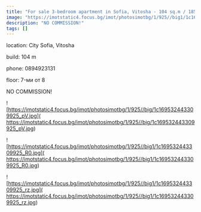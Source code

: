 ```yaml
---
title: "For sale 3-bedroom apartment in Sofia, Vitosha - 104 sq.m / 185,000 EUR :: imot.bg Ad"
image: "https://imotstatic4.focus.bg/imot/photosimotbg/1/925//big1/1c169532443309925_Uw.jpg"
description: "NO COMMISSION!"
tags: []
---
```


location: City Sofia, Vitosha

build: 104 m

phone: 0894923131

floor: 7-ми от 8

NO COMMISSION!


![https://imotstatic4.focus.bg/imot/photosimotbg/1/925//big/1c169532443309925_pV.jpg]( https://imotstatic4.focus.bg/imot/photosimotbg/1/925//big/1c169532443309925_pV.jpg)


![https://imotstatic4.focus.bg/imot/photosimotbg/1/925//big1/1c169532443309925_R0.jpg]( https://imotstatic4.focus.bg/imot/photosimotbg/1/925//big1/1c169532443309925_R0.jpg)


![https://imotstatic4.focus.bg/imot/photosimotbg/1/925//big1/1c169532443309925_rz.jpg]( https://imotstatic4.focus.bg/imot/photosimotbg/1/925//big1/1c169532443309925_rz.jpg)


